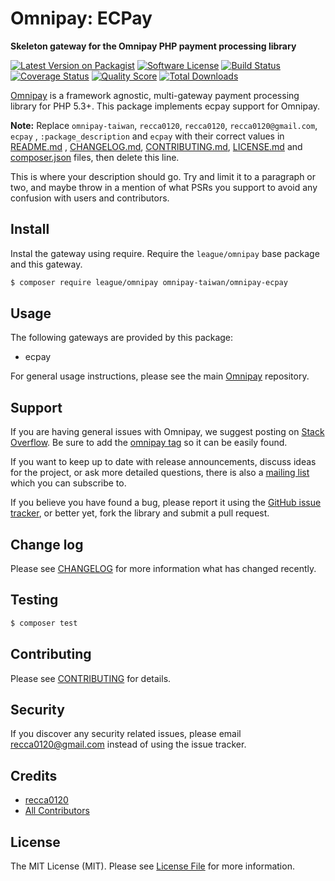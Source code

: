 # Omnipay: ECPay

**Skeleton gateway for the Omnipay PHP payment processing library**

[![Latest Version on Packagist](https://img.shields.io/packagist/v/omnipay-taiwan/omnipay-ecpay.svg?style=flat-square)](https://packagist.org/packages/omnipay-taiwan/omnipay-ecpay)
[![Software License](https://img.shields.io/badge/license-MIT-brightgreen.svg?style=flat-square)](LICENSE.md)
[![Build Status](https://img.shields.io/travis/omnipay-taiwan/omnipay-ecpay/master.svg?style=flat-square)](https://travis-ci.org/omnipay-taiwan/omnipay-ecpay)
[![Coverage Status](https://img.shields.io/scrutinizer/coverage/g/omnipay-taiwan/omnipay-ecpay.svg?style=flat-square)](https://scrutinizer-ci.com/g/omnipay-taiwan/omnipay-ecpay/code-structure)
[![Quality Score](https://img.shields.io/scrutinizer/g/omnipay-taiwan/omnipay-ecpay.svg?style=flat-square)](https://scrutinizer-ci.com/g/omnipay-taiwan/omnipay-ecpay)
[![Total Downloads](https://img.shields.io/packagist/dt/omnipay-taiwan/omnipay-ecpay.svg?style=flat-square)](https://packagist.org/packages/omnipay-taiwan/omnipay-ecpay)

[Omnipay](https://github.com/thephpleague/omnipay) is a framework agnostic, multi-gateway payment processing library for
PHP 5.3+. This package implements ecpay support for Omnipay.

**Note:** Replace `omnipay-taiwan`, `recca0120`, `recca0120`, `recca0120@gmail.com`, `ecpay`
, `:package_description` and `ecpay` with their correct values in [README.md](README.md)
, [CHANGELOG.md](CHANGELOG.md), [CONTRIBUTING.md](CONTRIBUTING.md), [LICENSE.md](LICENSE.md)
and [composer.json](composer.json) files, then delete this line.

This is where your description should go. Try and limit it to a paragraph or two, and maybe throw in a mention of what
PSRs you support to avoid any confusion with users and contributors.

## Install

Instal the gateway using require. Require the `league/omnipay` base package and this gateway.

``` bash
$ composer require league/omnipay omnipay-taiwan/omnipay-ecpay
```

## Usage

The following gateways are provided by this package:

* ecpay

For general usage instructions, please see the main [Omnipay](https://github.com/thephpleague/omnipay) repository.

## Support

If you are having general issues with Omnipay, we suggest posting on
[Stack Overflow](http://stackoverflow.com/). Be sure to add the
[omnipay tag](http://stackoverflow.com/questions/tagged/omnipay) so it can be easily found.

If you want to keep up to date with release announcements, discuss ideas for the project, or ask more detailed
questions, there is also a [mailing list](https://groups.google.com/forum/#!forum/omnipay) which you can subscribe to.

If you believe you have found a bug, please report it using
the [GitHub issue tracker](https://github.com/omnipay-taiwan/omnipay-ecpay/issues), or better yet, fork the library and
submit a pull request.

## Change log

Please see [CHANGELOG](CHANGELOG.md) for more information what has changed recently.

## Testing

``` bash
$ composer test
```

## Contributing

Please see [CONTRIBUTING](CONTRIBUTING.md) for details.

## Security

If you discover any security related issues, please email recca0120@gmail.com instead of using the issue tracker.

## Credits

- [recca0120](https://github.com/recca0120)
- [All Contributors](../../contributors)

## License

The MIT License (MIT). Please see [License File](LICENSE.md) for more information.
